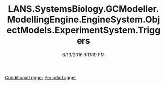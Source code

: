 ﻿---
title: LANS.SystemsBiology.GCModeller.ModellingEngine.EngineSystem.ObjectModels.ExperimentSystem.Triggers
date: 6/13/2016 9:11:19 PM
---

[ConditionalTrigger](T-LANS.SystemsBiology.GCModeller.ModellingEngine.EngineSystem.ObjectModels.ExperimentSystem.Triggers.ConditionalTrigger.html)
[PeriodicTrigger](T-LANS.SystemsBiology.GCModeller.ModellingEngine.EngineSystem.ObjectModels.ExperimentSystem.Triggers.PeriodicTrigger.html)
